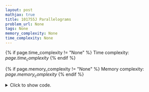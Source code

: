 ```yaml
---
layout: post
mathjax: true
title: 101755J Parallelograms
problem_url: None
tags: None
memory_complexity: None
time_complexity: None
---
```




{% if page.time_complexity != "None" %}
Time complexity: ${{ page.time_complexity }}$
{% endif %}

{% if page.memory_complexity != "None" %}
Memory complexity: ${{ page.memory_complexity }}$
{% endif %}

<details>
<summary>
<p style="display:inline">Click to show code.</p>
</summary>
```cpp
{% raw %}
using namespace std;
using vi = vector<int>;
int const AMAX = 2e5 + 11;
int cnt[AMAX];
int main(void)
{
    int n, ai, pairs = 0;
    cin >> n;
    for (int i = 0; i < n; ++i)
    {
        cin >> ai;
        cnt[ai]++;
        if (cnt[ai] % 2 == 0)
            pairs++;
    }
    cout << pairs / 2 << endl;
    return 0;
}

{% endraw %}
```
</details>

